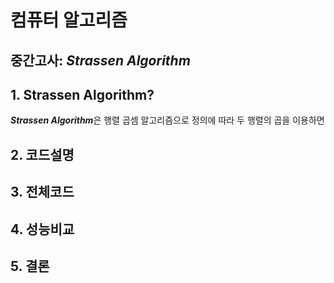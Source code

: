 # 컴퓨터 알고리즘

## 중간고사: *Strassen Algorithm*

## 1. Strassen Algorithm?
***Strassen Algorithm***은 행렬 곱셈 알고리즘으로 정의에 따라 두 행렬의 곱을 이용하면 <math> n^3 </math>

## 2. 코드설명

## 3. 전체코드

## 4. 성능비교

## 5. 결론
